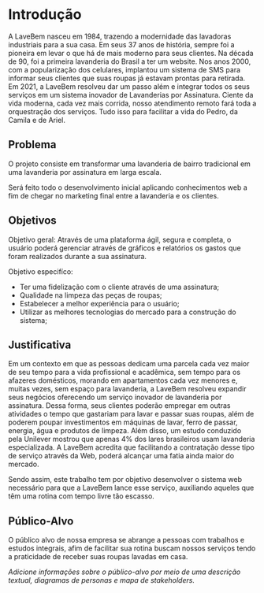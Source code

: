 # Introdução

A LaveBem nasceu em 1984, trazendo a modernidade das lavadoras industriais para a sua casa. Em seus 37 anos de história, sempre foi a pioneira em levar o que há de mais moderno para seus clientes. Na década de 90, foi a primeira lavanderia do Brasil a ter um website. Nos anos 2000, com a popularização dos celulares, implantou um sistema de SMS para informar seus clientes que suas roupas já estavam prontas para retirada. Em 2021, a LaveBem resolveu dar um passo além e integrar todos os seus serviços em um sistema inovador de Lavanderias por Assinatura. Ciente da vida moderna, cada vez mais corrida, nosso atendimento remoto fará toda a orquestração dos serviços. Tudo isso para facilitar a vida do Pedro, da Camila e de Ariel.

## Problema

O projeto consiste em transformar uma lavanderia de bairro tradicional em uma lavanderia por assinatura em larga escala.

Será feito todo o desenvolvimento inicial aplicando conhecimentos web a fim de chegar no marketing final entre a lavanderia e os clientes.


## Objetivos

Objetivo geral: Através de uma plataforma ágil, segura e completa, o usuário poderá gerenciar através de gráficos e relatórios os gastos que foram realizados durante a sua assinatura.

Objetivo especifíco: 

* Ter uma fidelização com o cliente através de uma assinatura;
* Qualidade na limpeza das peças de roupas;
* Estabelecer a melhor experiência para o usuário;
* Utilizar as melhores tecnologias do mercado para a construção do sistema;

## Justificativa

Em um contexto em que as pessoas dedicam uma parcela cada vez maior de seu tempo para a vida profissional e acadêmica, sem tempo para os afazeres domésticos, morando em apartamentos cada vez menores e, muitas vezes, sem espaço para lavanderia, a LaveBem resolveu expandir seus negócios oferecendo um serviço inovador de lavanderia por assinatura. Dessa forma, seus clientes poderão empregar em outras atividades o tempo que gastariam para lavar e passar suas roupas, além de poderem poupar investimentos em máquinas de lavar, ferro de passar, energia, água e produtos de limpeza. 
Além disso, um estudo conduzido pela Unilever mostrou que apenas 4% dos lares brasileiros usam lavanderia especializada. A LaveBem acredita que facilitando a contratação desse tipo de serviço através da Web, poderá alcançar uma fatia ainda maior do mercado.

Sendo assim, este trabalho tem por objetivo desenvolver o sistema web necessário para que a LaveBem lance esse serviço, auxiliando aqueles que têm uma rotina com tempo livre tão escasso.


## Público-Alvo

O público alvo de nossa empresa se abrange a pessoas com trabalhos e estudos integrais, afim de facilitar sua rotina buscam nossos serviços tendo a praticidade de receber suas roupas lavadas em casa.

*Adicione informações sobre o público-alvo por meio de uma descrição textual, diagramas de personas e mapa de stakeholders.*
